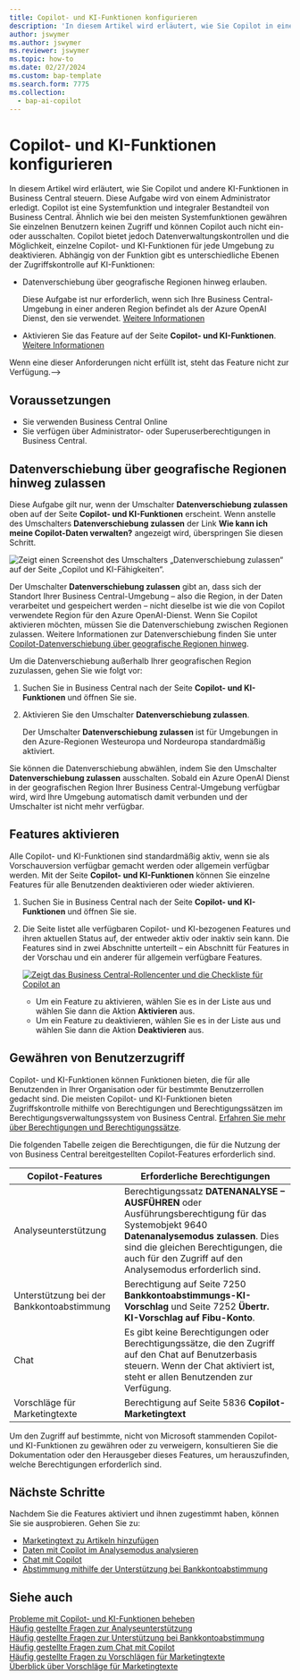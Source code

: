 ```yaml
---
title: Copilot- und KI-Funktionen konfigurieren
description: 'In diesem Artikel wird erläutert, wie Sie Copilot in einer Umgebung aktivieren.'
author: jswymer
ms.author: jswymer
ms.reviewer: jswymer
ms.topic: how-to
ms.date: 02/27/2024
ms.custom: bap-template
ms.search.form: 7775
ms.collection:
  - bap-ai-copilot
---
```


# Copilot- und KI-Funktionen konfigurieren 

<!--[!INCLUDE[ai-preview](includes/ai-preview.md)]-->

<!--This article explains how you can control the ability to create AI-powered item marketing text with Copilot for your organization. This task is done by an admin. There are two requirements that you must fulfill to make the feature available to users:-->

In diesem Artikel wird erläutert, wie Sie Copilot und andere KI-Funktionen in Business Central steuern. Diese Aufgabe wird von einem Administrator erledigt. Copilot ist eine Systemfunktion und integraler Bestandteil von Business Central. Ähnlich wie bei den meisten Systemfunktionen gewähren Sie einzelnen Benutzern keinen Zugriff und können Copilot auch nicht ein- oder ausschalten. Copilot bietet jedoch Datenverwaltungskontrollen und die Möglichkeit, einzelne Copilot- und KI-Funktionen für jede Umgebung zu deaktivieren. Abhängig von der Funktion gibt es unterschiedliche Ebenen der Zugriffskontrolle auf KI-Funktionen:

- Datenverschiebung über geografische Regionen hinweg erlauben.

  Diese Aufgabe ist nur erforderlich, wenn sich Ihre Business Central-Umgebung in einer anderen Region befindet als der Azure OpenAI Dienst, den sie verwendet. [Weitere Informationen](#allow-data-movement-across-geographies)

- Aktivieren Sie das Feature auf der Seite **Copilot- und KI-Funktionen**. [Weitere Informationen](#activate-features)

<!-- For 2024 there are no AI features governed by **Feature Management**, so this section is not shown
- Enable the specific feature if it's governed by **Feature Management**.

  Check whether  of 2024 release wave 1, chat with Copilot, marketing text suggestions, and bank account reconciliation assist features are included under **Feature Management**. [Learn more](#enable-feature-in-feature-management)
<!-- 
- Enable the specific feature, if it's still governed by **Feature Management**.

  In 2023 release wave 2, both the marketing text suggestions and bank account reconciliation assist features are included under **Feature Management**. [Learn more](#enable-feature-in-feature-management)-->

Wenn eine dieser Anforderungen nicht erfüllt ist, steht das Feature nicht zur Verfügung.-->

## Voraussetzungen

- Sie verwenden Business Central Online <!--[preview version](ai-preview-getstarted.md) of Business Central that's enabled for Copilot.-->
- Sie verfügen über Administrator- oder Superuserberechtigungen in Business Central.  <!--For more information, go to [Configure AI-powered item marketing text with Copilot](enable-ai.md).-->

## Datenverschiebung über geografische Regionen hinweg zulassen

Diese Aufgabe gilt nur, wenn der Umschalter **Datenverschiebung zulassen** oben auf der Seite **Copilot- und KI-Funktionen** erscheint. Wenn anstelle des Umschalters **Datenverschiebung zulassen** der Link **Wie kann ich meine Copilot-Daten verwalten?** angezeigt wird, überspringen Sie diesen Schritt.

![Zeigt einen Screenshot des Umschalters „Datenverschiebung zulassen“ auf der Seite „Copilot und KI-Fähigkeiten“.](media/allow-data-movement-v2.png)

Der Umschalter **Datenverschiebung zulassen** gibt an, dass sich der Standort Ihrer Business Central-Umgebung – also die Region, in der Daten verarbeitet und gespeichert werden – nicht dieselbe ist wie die von Copilot verwendete Region für den Azure OpenAI-Dienst. Wenn Sie Copilot aktivieren möchten, müssen Sie die Datenverschiebung zwischen Regionen zulassen. Weitere Informationen zur Datenverschiebung finden Sie unter [Copilot-Datenverschiebung über geografische Regionen hinweg](ai-copilot-data-movement.md). 

Um die Datenverschiebung außerhalb Ihrer geografischen Region zuzulassen, gehen Sie wie folgt vor:

1. Suchen Sie in Business Central nach der Seite **Copilot- und KI-Funktionen** und öffnen Sie sie.
1. Aktivieren Sie den Umschalter **Datenverschiebung zulassen**.

   Der Umschalter **Datenverschiebung zulassen** ist für Umgebungen in den Azure-Regionen Westeuropa und Nordeuropa standardmäßig aktiviert.

Sie können die Datenverschiebung abwählen, indem Sie den Umschalter **Datenverschiebung zulassen** ausschalten. Sobald ein Azure OpenAI Dienst in der geografischen Region Ihrer Business Central-Umgebung verfügbar wird, wird Ihre Umgebung automatisch damit verbunden und der Umschalter ist nicht mehr verfügbar.

<!-- Don't review
| Australia, United Kingdom, United States | Within the respective geographical region |
| Europe, France, Germany, Norway, Switzerland  | Sweden or Switzerland |
| Asia Pacific, Brazil, Canada, India, Japan, Singapore, South Africa, South Korea, United Arab Emirates  | United States |-->



<!--Note

If your environment is hosted in North America, Copilot will use an Azure OpenAI endpoint in North America to process your data.
If your environment is hosted in Europe, Copilot will use an Azure OpenAI endpoint in Europe to process your data.
If your environment is hosted anywhere else, Copilot will use an Azure OpenAI endpoint outside of the region in which the environment is hosted.
To opt in 

Copilot and other AI capabilities use Azure OpenAI Service.  and are provided by default to only those customers with environments that have United States as their geography for data processing and storage. While the Azure OpenAI Service is available in multiple geographies including Australia, Canada, United States, France, Japan and UK, Copilot does not follow the same regional rollout schedule.

Meanwhile, customers with environments outside the United States can use Copilot AI features by opting in to share relevant data with the Azure OpenAI Service in United States or Switzerland.

The information in the following table outlines the Azure OpenAI service that's used by the Copilot services based on the geography of their Dynamics 365 environment when they opt-in to share data.-->

## Features aktivieren

Alle Copilot- und KI-Funktionen sind standardmäßig aktiv, wenn sie als Vorschauversion verfügbar gemacht werden oder allgemein verfügbar werden. Mit der Seite **Copilot- und KI-Funktionen** können Sie einzelne Features für alle Benutzenden deaktivieren oder wieder aktivieren.

1. Suchen Sie in Business Central nach der Seite **Copilot- und KI-Funktionen** und öffnen Sie sie.

1. Die Seite listet alle verfügbaren Copilot- und KI-bezogenen Features und ihren aktuellen Status auf, der entweder aktiv oder inaktiv sein kann. Die Features sind in zwei Abschnitte unterteilt – ein Abschnitt für Features in der Vorschau und ein anderer für allgemein verfügbare Features. 

   [![Zeigt das Business Central-Rollencenter und die Checkliste für Copilot an](media/copilot-and-ai-capabilties-page.svg)](media/copilot-and-ai-capabilties-page.svg#lightbox)

   - Um ein Feature zu aktivieren, wählen Sie es in der Liste aus und wählen Sie dann die Aktion **Aktivieren** aus.
   - Um ein Feature zu deaktivieren, wählen Sie es in der Liste aus und wählen Sie dann die Aktion **Deaktivieren** aus. 

<!-- don't review 

<!-- For 2024 there are no AI features governed by **Feature Management**, so this section is not shown
## Enable feature in Feature Management

When individual Copilot capabilities are released in Business Central minor updates, these capabilities are optional until the next major update. **Feature Management** is used to turn on or off features that are in preview, like bank reconciliation, and some features that are generally available, like marketing text suggestions. [Learn more about feature management](/dynamics365/business-central/dev-itpro/administration/feature-management).

1. In Business Central, search for and open the **Feature Management** page.
2. To enable a feature, set the **Enabled for** column to **All users**. To disable a feature, set the **Enabled for** column to **None**. Use the following table to help you determine the switch that applies to the Copilot and AI capability you want to enable:

   - **Feature Preview: Bank account reconciliation with Copilot** enables the bank account reconciliation assist feature.
   - **Feature Preview: Chat with Copilot** enables the chat with Copilot feature.
   - **Feature preview: Create AI-powered product descriptions with Copilot** enables the marketing text suggestions feature.

   For more information about feature management in general, go to [Feature Management](/dynamics365/business-central/dev-itpro/administration/feature-management).-->

## Gewähren von Benutzerzugriff

Copilot- und KI-Funktionen können Funktionen bieten, die für alle Benutzenden in Ihrer Organisation oder für bestimmte Benutzerrollen gedacht sind. Die meisten Copilot- und KI-Funktionen bieten Zugriffskontrolle mithilfe von Berechtigungen und Berechtigungssätzen im Berechtigungsverwaltungssystem von Business Central. [Erfahren Sie mehr über Berechtigungen und Berechtigungssätze](ui-define-granular-permissions.md).

Die folgenden Tabelle zeigen die Berechtigungen, die für die Nutzung der von Business Central bereitgestellten Copilot-Features erforderlich sind.

|Copilot-Features|Erforderliche Berechtigungen|
|-|-|
|Analyseunterstützung|Berechtigungssatz **DATENANALYSE – AUSFÜHREN** oder Ausführungsberechtigung für das Systemobjekt 9640 **Datenanalysemodus zulassen**. Dies sind die gleichen Berechtigungen, die auch für den Zugriff auf den Analysemodus erforderlich sind.|
|Unterstützung bei der Bankkontoabstimmung|Berechtigung auf Seite 7250 **Bankkontoabstimmungs-KI-Vorschlag** und Seite 7252 **Übertr. KI-Vorschlag auf Fibu-Konto**.|
|Chat |Es gibt keine Berechtigungen oder Berechtigungssätze, die den Zugriff auf den Chat auf Benutzerbasis steuern. Wenn der Chat aktiviert ist, steht er allen Benutzenden zur Verfügung.|
|Vorschläge für Marketingtexte |Berechtigung auf Seite 5836 **Copilot-Marketingtext**|

Um den Zugriff auf bestimmte, nicht von Microsoft stammenden Copilot- und KI-Funktionen zu gewähren oder zu verweigern, konsultieren Sie die Dokumentation oder den Herausgeber dieses Features, um herauszufinden, welche Berechtigungen erforderlich sind.

## Nächste Schritte

Nachdem Sie die Features aktiviert und ihnen zugestimmt haben, können Sie sie ausprobieren. Gehen Sie zu:

- [Marketingtext zu Artikeln hinzufügen](item-marketing-text.md)
- [Daten mit Copilot im Analysemodus analysieren](analysis-assist.md)  
- [Chat mit Copilot](chat-with-copilot.md)
- [Abstimmung mithilfe der Unterstützung bei Bankkontoabstimmung](bank-reconciliation-with-copilot.md)

## Siehe auch

[Probleme mit Copilot- und KI-Funktionen beheben](ai-copilot-troubleshooting.md)  
[Häufig gestellte Fragen zur Analyseunterstützung](faqs-analysis-assist.md)  
[Häufig gestellte Fragen zur Unterstützung bei Bankkontoabstimmung](faqs-bank-reconciliation.md)  
[Häufig gestellte Fragen zum Chat mit Copilot](faqs-chat-with-copilot.md)  
[Häufig gestellte Fragen zu Vorschlägen für Marketingtexte](faqs-marketing-text.md)  
[Überblick über Vorschläge für Marketingtexte](ai-overview.md)  